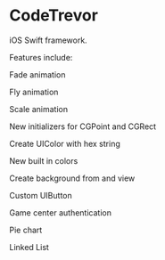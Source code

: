 # CodeTrevor
iOS Swift framework.

Features include:

Fade animation

Fly animation

Scale animation

New initializers for CGPoint and CGRect

Create UIColor with hex string

New built in colors

Create background from and view

Custom UIButton

Game center authentication

Pie chart

Linked List

